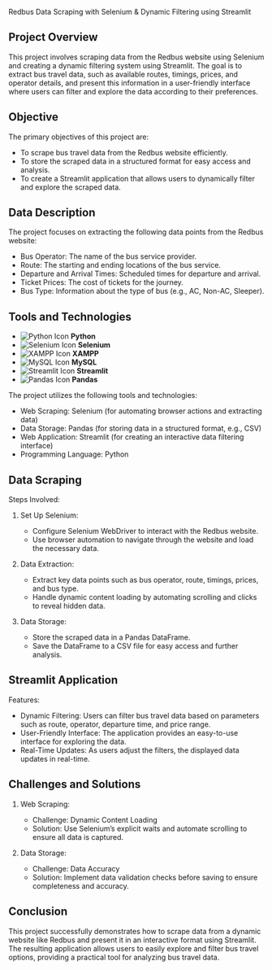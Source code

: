 Redbus Data Scraping with Selenium & Dynamic Filtering using Streamlit

Project Overview
----------------
This project involves scraping data from the Redbus website using Selenium and creating a dynamic filtering system using Streamlit. The goal is to extract bus travel data, such as available routes, timings, prices, and operator details, and present this information in a user-friendly interface where users can filter and explore the data according to their preferences.

Objective
---------
The primary objectives of this project are:
- To scrape bus travel data from the Redbus website efficiently.
- To store the scraped data in a structured format for easy access and analysis.
- To create a Streamlit application that allows users to dynamically filter and explore the scraped data.

Data Description
----------------
The project focuses on extracting the following data points from the Redbus website:
- Bus Operator: The name of the bus service provider.
- Route: The starting and ending locations of the bus service.
- Departure and Arrival Times: Scheduled times for departure and arrival.
- Ticket Prices: The cost of tickets for the journey.
- Bus Type: Information about the type of bus (e.g., AC, Non-AC, Sleeper).

Tools and Technologies
----------------------
- ![Python Icon](https://upload.wikimedia.org/wikipedia/commons/c/c3/Python-logo-notext.svg) **Python**
- ![Selenium Icon](https://upload.wikimedia.org/wikipedia/commons/6/6f/Selenium_logo.png) **Selenium**
- ![XAMPP Icon](https://upload.wikimedia.org/wikipedia/commons/thumb/4/4e/XAMPP_Logo.svg/512px-XAMPP_Logo.svg.png) **XAMPP**
- ![MySQL Icon](https://upload.wikimedia.org/wikipedia/en/6/67/MySQL_logo.svg) **MySQL**
- ![Streamlit Icon](https://streamlit.io/images/brand/streamlit-logo-primary-colormark-darktext.svg) **Streamlit**
- ![Pandas Icon](https://pandas.pydata.org/pandas-docs/stable/_static/pandas_logo.svg) **Pandas**

The project utilizes the following tools and technologies:
- Web Scraping: Selenium (for automating browser actions and extracting data)
- Data Storage: Pandas (for storing data in a structured format, e.g., CSV)
- Web Application: Streamlit (for creating an interactive data filtering interface)
- Programming Language: Python

Data Scraping
-------------
Steps Involved:
1. Set Up Selenium:
   - Configure Selenium WebDriver to interact with the Redbus website.
   - Use browser automation to navigate through the website and load the necessary data.

2. Data Extraction:
   - Extract key data points such as bus operator, route, timings, prices, and bus type.
   - Handle dynamic content loading by automating scrolling and clicks to reveal hidden data.

3. Data Storage:
   - Store the scraped data in a Pandas DataFrame.
   - Save the DataFrame to a CSV file for easy access and further analysis.

Streamlit Application
---------------------
Features:
- Dynamic Filtering: Users can filter bus travel data based on parameters such as route, operator, departure time, and price range.
- User-Friendly Interface: The application provides an easy-to-use interface for exploring the data.
- Real-Time Updates: As users adjust the filters, the displayed data updates in real-time.

Challenges and Solutions
------------------------
1. Web Scraping:
   - Challenge: Dynamic Content Loading
   - Solution: Use Selenium’s explicit waits and automate scrolling to ensure all data is captured.

2. Data Storage:
   - Challenge: Data Accuracy
   - Solution: Implement data validation checks before saving to ensure completeness and accuracy.

Conclusion
----------
This project successfully demonstrates how to scrape data from a dynamic website like Redbus and present it in an interactive format using Streamlit. The resulting application allows users to easily explore and filter bus travel options, providing a practical tool for analyzing bus travel data.
